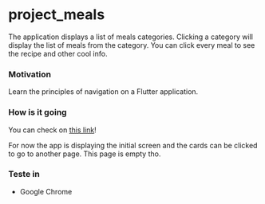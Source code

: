 # project_meals

The application displays a list of meals categories. Clicking a category 
will display the list of meals from the category. You can click every meal
to see the recipe and other cool info.

### Motivation

Learn the principles of navigation on a Flutter application.

### How is it going

You can check on [this link](https://projectmeals-59b70.web.app)!

For now the app is displaying the initial screen and the cards can be clicked
to go to another page. This page is empty tho.

### Teste in

- Google Chrome
